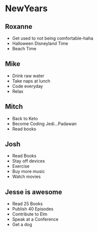 # NewYears

## Roxanne
* Get used to not being comfortable-haha
* Halloween Disneyland Time
* Beach Time

## Mike

* Drink raw water
* Take naps at lunch
* Code everyday
* Relax

## Mitch

* Back to Keto
* Become Coding Jedi...Padawan
* Read books

## Josh

* Read Books
* Stay off devices
* Exercise
* Buy more music
* Watch movies

## Jesse is awesome

* Read 25 Books
* Publish 40 Episodes
* Contribute to Elm
* Speak at a Conference
* Get a dog
